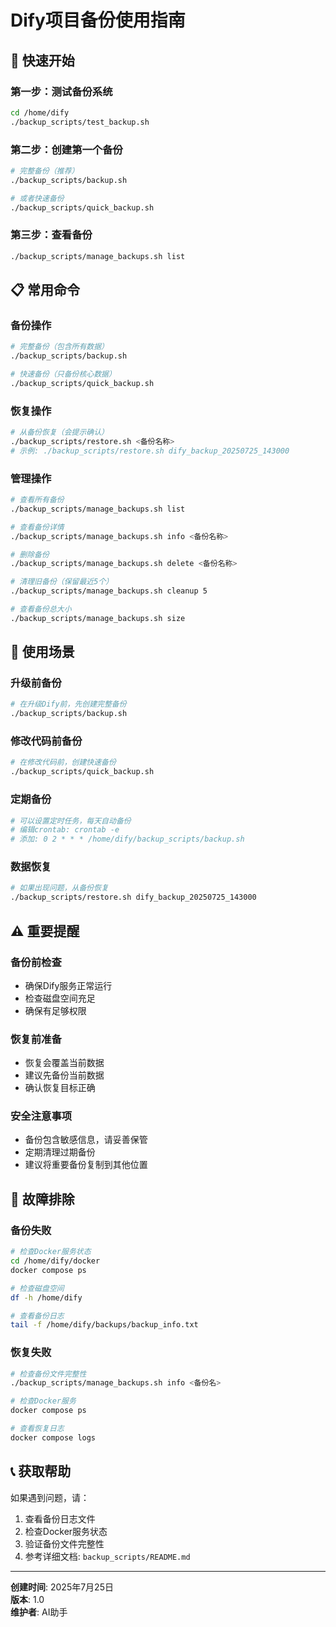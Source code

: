 # Dify项目备份使用指南

## 🚀 快速开始

### 第一步：测试备份系统
```bash
cd /home/dify
./backup_scripts/test_backup.sh
```

### 第二步：创建第一个备份
```bash
# 完整备份（推荐）
./backup_scripts/backup.sh

# 或者快速备份
./backup_scripts/quick_backup.sh
```

### 第三步：查看备份
```bash
./backup_scripts/manage_backups.sh list
```

## 📋 常用命令

### 备份操作
```bash
# 完整备份（包含所有数据）
./backup_scripts/backup.sh

# 快速备份（只备份核心数据）
./backup_scripts/quick_backup.sh
```

### 恢复操作
```bash
# 从备份恢复（会提示确认）
./backup_scripts/restore.sh <备份名称>
# 示例: ./backup_scripts/restore.sh dify_backup_20250725_143000
```

### 管理操作
```bash
# 查看所有备份
./backup_scripts/manage_backups.sh list

# 查看备份详情
./backup_scripts/manage_backups.sh info <备份名称>

# 删除备份
./backup_scripts/manage_backups.sh delete <备份名称>

# 清理旧备份（保留最近5个）
./backup_scripts/manage_backups.sh cleanup 5

# 查看备份总大小
./backup_scripts/manage_backups.sh size
```

## 🎯 使用场景

### 升级前备份
```bash
# 在升级Dify前，先创建完整备份
./backup_scripts/backup.sh
```

### 修改代码前备份
```bash
# 在修改代码前，创建快速备份
./backup_scripts/quick_backup.sh
```

### 定期备份
```bash
# 可以设置定时任务，每天自动备份
# 编辑crontab: crontab -e
# 添加: 0 2 * * * /home/dify/backup_scripts/backup.sh
```

### 数据恢复
```bash
# 如果出现问题，从备份恢复
./backup_scripts/restore.sh dify_backup_20250725_143000
```

## ⚠️ 重要提醒

### 备份前检查
- 确保Dify服务正常运行
- 检查磁盘空间充足
- 确保有足够权限

### 恢复前准备
- 恢复会覆盖当前数据
- 建议先备份当前数据
- 确认恢复目标正确

### 安全注意事项
- 备份包含敏感信息，请妥善保管
- 定期清理过期备份
- 建议将重要备份复制到其他位置

## 🔧 故障排除

### 备份失败
```bash
# 检查Docker服务状态
cd /home/dify/docker
docker compose ps

# 检查磁盘空间
df -h /home/dify

# 查看备份日志
tail -f /home/dify/backups/backup_info.txt
```

### 恢复失败
```bash
# 检查备份文件完整性
./backup_scripts/manage_backups.sh info <备份名>

# 检查Docker服务
docker compose ps

# 查看恢复日志
docker compose logs
```

## 📞 获取帮助

如果遇到问题，请：

1. 查看备份日志文件
2. 检查Docker服务状态
3. 验证备份文件完整性
4. 参考详细文档: `backup_scripts/README.md`

---

**创建时间**: 2025年7月25日  
**版本**: 1.0  
**维护者**: AI助手 